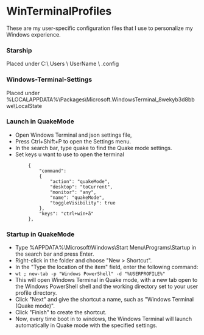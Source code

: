 # WinTerminalProfiles
These are my user-specific configuration files that I use to personalize my Windows experience.

### Starship
Placed under C:\ Users \ UserName \ .config

### Windows-Terminal-Settings
Placed under %LOCALAPPDATA%\Packages\Microsoft.WindowsTerminal_8wekyb3d8bbwe\LocalState

### Launch in QuakeMode
* Open Windows Terminal and json settings file,
* Press Ctrl+Shift+P to open the Settings menu.
* In the search bar, type quake to find the Quake mode settings.
* Set keys u want to use to open the terminal
```
        {
            "command": 
            {
                "action": "quakeMode",
                "desktop": "toCurrent",
                "monitor": "any",
                "name": "quakeMode",
                "toggleVisibility": true
            },
            "keys": "ctrl+win+ä"
        },
```
### Startup in QuakeMode
* Type %APPDATA%\Microsoft\Windows\Start Menu\Programs\Startup in the search bar and press Enter.
* Right-click in the folder and choose "New > Shortcut".
* In the "Type the location of the item" field, enter the following command:
* ``` wt ; new-tab -p "Windows PowerShell" -d "%USERPROFILE%" ```
* This will open Windows Terminal in Quake mode, with a new tab open to the Windows PowerShell shell and the working directory set to your user profile directory.
* Click "Next" and give the shortcut a name, such as "Windows Terminal (Quake mode)".
* Click "Finish" to create the shortcut.
* Now, every time boot in to windows, the Windows Terminal will launch automatically in Quake mode with the specified settings.
